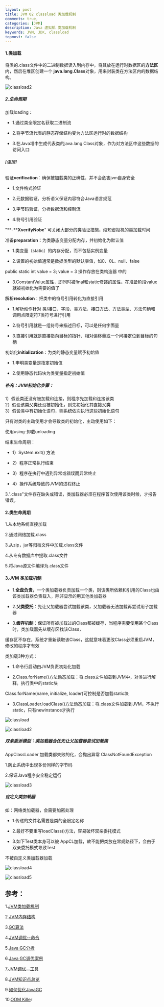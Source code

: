 ```yaml
---
layout: post
title: JVM 02 classload 类加载机制
comments: true,
categories: [JVM]
description: Java 虚拟机 类加载机制
keywords: JVM, JDK, classload
topmost: false
---
```


#### 1.类加载

将类的.class文件中的二进制数据读入到内存中，将其放在运行时数据区的**方法区**内，然后在堆区创建一个 **java.lang.Class**对象，用来封装类在方法区内的数据结构。

![classload2](/images/posts/2016-07-11-jvm-classload/classload2-1609205624867.png)


##### 2.生命周期

加载loading：

- 1.通过类全限定名获取二进制流

- 2.将字节流代表的静态存储结构变为方法区运行时的数据结构

- 3.在Java堆中生成代表类的java.lang.Class对象，作为对方法区中这些数据的访问入口

 

###### [连接]

验证**verification**：确保被加载类的正确性，并不会危害jvm自身安全

- 1.文件格式验证

- 2.元数据验证，分析语义保证内容符合Java语言规范

- 3.字节码验证，分析数据流和控制流

- 4.符号引用验证

"**-****XverifyNobe**" 可关闭大部分的类验证措施，缩短虚拟机的类加载时间

 

准备**preparation**：为类静态变量分配内存，并初始化为默认值

- 1.类变量（static）的内存分配，而不包括实例变量

- 2.设置的初始值通常是数据类型的默认零值，如0、0L、null、false

public static int value = 3; value = 3 操作存放在类构造器 <clinit>中的

- 3.ConstantValue属性，即同时被final和static修饰的属性，在准备阶段value就被初始化为需要的值了

 

解析**resolution**：把类中的符号引用转化为直接引用

- 1.解析动作针对 类/接口、字段、类方法、接口方法、方法类型、方法句柄和调用点限定符7类符号进行引用

- 2.符号引用就是一组符号来描述目标，可以是任何字面量

- 3.直接引用就是直接指向目标的指针、相对偏移量或一个间接定位到目标的句柄

 

初始化**initialization**：为类的静态变量赋予初始值

- 1.申明类变量是指定初始值

- 2.使用静态代码块为类变量指定初始值

 

##### 补充：JVM初始化步骤：

1）假设类还没有被加载和连接，则程序先加载和连接该类       
2）假设该类父类还没被初始化，则先初始化其直接父类     
3）假设类中有初始化语句，则系统依次执行这些初始化语句

只有对类的主动使用才会导致类的初始化，主动使用如下：

使用using-卸载unloading

结束生命周期：

- 1）System.exit() 方法

- 2）程序正常执行结束

- 3）程序在执行中遇到异常或错误而异常终止

- 4）操作系统导致的JVM的进程终止


 3.".class"文件存在缺失或错误，类加载器必须在程序首次使用该类时候，才报告错误。

 

#### 2.类生命周期

1.从本地系统直接加载

2.通过网络加载.class

3.从zip，jar等归档文件中加载.class文件

4.从专有数据库中提取.class文件

5.将Java源文件编译为.class文件



#### 3.JVM 类加载机制

- 1.**全盘负责**，一个类加载器负责加载一个类，则该类所依赖和引用的Class也由该类加载器负责载入，除非显示的用其他类加载器 

- 2.**父类委托**：先让父加载器尝试加载该类，父加载器无法加载再尝试用子加载器

- 3.**缓存机制**：保证所有被加载过的Class都被缓存，当程序需要使用某个Class时，类加载器先从缓存区找该Class，

缓存区不存在，系统才重新读取该Class，这就意味着更改Class必须重启JVM，修改的程序才有效



类加载3种方式：

- 1.命令行启动由JVM负责初始化加载

- 2.Class.forName()方法动态加载：将.class文件加载到JVM中，对类进行解释，执行类中的static块

Class.forName(name, initialize, loader)可控制是否加载static块

- 3.ClassLoader.loadClass()方法动态加载：将.class文件加载到JVM，不执行static，只有newinstance才执行

![classload](/images/posts/2016-07-11-jvm-classload/classload.png)

![classload2](/images/posts/2016-07-11-jvm-classload/classload2.png)



##### **双亲委派模型**：类加载器会优先让父加载器尝试加载类

AppClassLoader 加载类都失败的化，会抛出异常 ClassNotFoundException

1.防止系统中出现多份同样的字节码

2.保证Java程序安全稳定运行

![classload3](/images/posts/2016-07-11-jvm-classload/classload3.png)

##### **自定义类加载器**

如：网络类加载器，会需要加密处理

- 1.传递的文件名需要是类的全限定名称

- 2.最好不要重写loadClass()方法，容易破坏双亲委托模式

- 3.如下Test类本身可以被 AppCL加载，故不能把类放在常规路径下，会由于双亲委托模式导致Test

不被自定义类加载器加载

![classload4](/images/posts/2016-07-11-jvm-classload/classload4.png)

![classload5](/images/posts/2016-07-11-jvm-classload/classload5.png)










## 参考：

1.[JVM类加载机制](http://mp.weixin.qq.com/s/rLooaTOU_NQTJdn28KAUFw) 

2.[JVM内存结构](http://mp.weixin.qq.com/s/li3ISdodGu2EK_Fo_4NJPA) 

3.[GC算法](http://mp.weixin.qq.com/s/olNXcRAT3PTK-hV_ehtmtw) 

4.[JVM调优--命令](http://mp.weixin.qq.com/s/QNr8somjodyvU9dRAQG2oA) 

5.[Java GC分析](http://mp.weixin.qq.com/s/S3PcA2KIzCVB2hJmsbVzyQ) 

6.[Java GC调优案例](http://mp.weixin.qq.com/s/oMZVwg6ypW9QOWal7ioFVA) 

7.[JVM调优--工具](http://mp.weixin.qq.com/s/SsJeaWz4EvZvQkYjc6J6jg) 

8.[JVM知识点总览](http://mp.weixin.qq.com/s/ebg0bT_xBahGV7OAKorBAw) 

9.[如何优化JavaGC ](http://mp.weixin.qq.com/s/ydkEkh_Uc1paftJLKIsm0w)

10.[OOM Kille](http://mp.weixin.qq.com/s/34GVlaYDOdY1OQ9eZs-iXg)r 